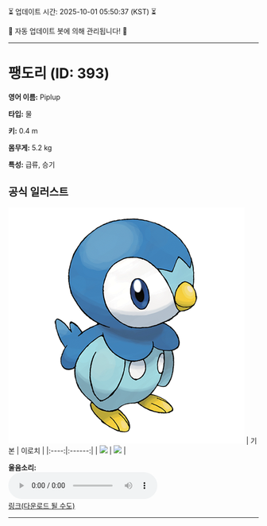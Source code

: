 
⏳ 업데이트 시간: 2025-10-01 05:50:37 (KST) ⏳

🤖 자동 업데이트 봇에 의해 관리됩니다! 🤖

---

# 팽도리 (ID: 393)
**영어 이름:** Piplup

**타입:** 물

**키:** 0.4 m

**몸무게:** 5.2 kg

**특성:** 급류, 승기

## 공식 일러스트
![](https://raw.githubusercontent.com/PokeAPI/sprites/master/sprites/pokemon/other/official-artwork/393.png)
| 기본 | 이로치 |
|:----:|:------:|
| <img src="http://play.pokemonshowdown.com/sprites/ani/piplup.gif" width="200"> | <img src="http://play.pokemonshowdown.com/sprites/ani-shiny/piplup.gif" width="200"> |

**울음소리:**<br><audio controls src="https://raw.githubusercontent.com/PokeAPI/cries/main/cries/pokemon/latest/393.ogg"></audio><br> [링크(다운로드 될 수도)](https://raw.githubusercontent.com/PokeAPI/cries/main/cries/pokemon/latest/393.ogg)


---
